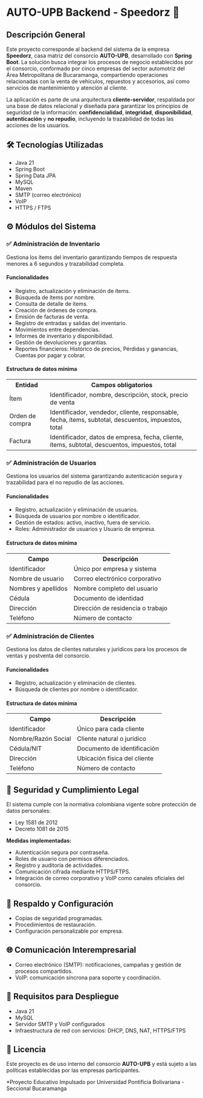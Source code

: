 <h1>AUTO-UPB Backend -  Speedorz 🚗</h1>

<h2>Descripción General</h2>
<p>
  Este proyecto corresponde al backend del sistema de la empresa <strong>Speedorz</strong>, casa matriz del consorcio <strong>AUTO-UPB</strong>, desarrollado con <strong>Spring Boot</strong>. La solución busca integrar los procesos de negocio establecidos por el consorcio, conformado por cinco empresas del sector automotriz del Área Metropolitana de Bucaramanga, compartiendo operaciones relacionadas con la venta de vehículos, repuestos y accesorios, así como servicios de mantenimiento y atención al cliente.
</p>
<p>
  La aplicación es parte de una arquitectura <strong>cliente-servidor</strong>, respaldada por una base de datos relacional y diseñada para garantizar los principios de seguridad de la información: <strong>confidencialidad</strong>, <strong>integridad</strong>, <strong>disponibilidad</strong>, <strong>autenticación</strong> y <strong>no repudio</strong>, incluyendo la trazabilidad de todas las acciones de los usuarios.
</p>

<h2>🛠️ Tecnologías Utilizadas</h2>
<ul>
  <li>Java 21</li>
  <li>Spring Boot</li>
  <li>Spring Data JPA</li>
  <li>MySQL</li>
  <li>Maven</li>
  <li>SMTP (correo electrónico)</li>
  <li>VoIP</li>
  <li>HTTPS / FTPS</li>
</ul>

<h2>⚙️ Módulos del Sistema</h2>

<h3>✅ Administración de Inventario</h3>
<p>Gestiona los ítems del inventario garantizando tiempos de respuesta menores a 6 segundos y trazabilidad completa.</p>

<h4>Funcionalidades</h4>
<ul>
  <li>Registro, actualización y eliminación de ítems.</li>
  <li>Búsqueda de ítems por nombre.</li>
  <li>Consulta de detalle de ítems.</li>
  <li>Creación de órdenes de compra.</li>
  <li>Emisión de facturas de venta.</li>
  <li>Registro de entradas y salidas del inventario.</li>
  <li>Movimientos entre dependencias.</li>
  <li>Informes de inventario y disponibilidad.</li>
  <li>Gestión de devoluciones y garantías.</li>
  <li>Reportes financieros: Histórico de precios, Pérdidas y ganancias, Cuentas por pagar y cobrar.</li>
</ul>

<h4>Estructura de datos mínima</h4>
<table>
  <tr>
    <th>Entidad</th>
    <th>Campos obligatorios</th>
  </tr>
  <tr>
    <td>Ítem</td>
    <td>Identificador, nombre, descripción, stock, precio de venta</td>
  </tr>
  <tr>
    <td>Orden de compra</td>
    <td>Identificador, vendedor, cliente, responsable, fecha, ítems, subtotal, descuentos, impuestos, total</td>
  </tr>
  <tr>
    <td>Factura</td>
    <td>Identificador, datos de empresa, fecha, cliente, ítems, subtotal, descuentos, impuestos, total</td>
  </tr>
</table>

<h3>✅ Administración de Usuarios</h3>
<p>Gestiona los usuarios del sistema garantizando autenticación segura y trazabilidad para el no repudio de las acciones.</p>

<h4>Funcionalidades</h4>
<ul>
  <li>Registro, actualización y eliminación de usuarios.</li>
  <li>Búsqueda de usuarios por nombre o identificador.</li>
  <li>Gestión de estados: activo, inactivo, fuera de servicio.</li>
  <li>Roles: Administrador de usuarios y Usuario de empresa.</li>
</ul>

<h4>Estructura de datos mínima</h4>
<table>
  <tr>
    <th>Campo</th>
    <th>Descripción</th>
  </tr>
  <tr>
    <td>Identificador</td>
    <td>Único por empresa y sistema</td>
  </tr>
  <tr>
    <td>Nombre de usuario</td>
    <td>Correo electrónico corporativo</td>
  </tr>
  <tr>
    <td>Nombres y apellidos</td>
    <td>Nombre completo del usuario</td>
  </tr>
  <tr>
    <td>Cédula</td>
    <td>Documento de identidad</td>
  </tr>
  <tr>
    <td>Dirección</td>
    <td>Dirección de residencia o trabajo</td>
  </tr>
  <tr>
    <td>Teléfono</td>
    <td>Número de contacto</td>
  </tr>
</table>

<h3>✅ Administración de Clientes</h3>
<p>Gestiona los datos de clientes naturales y jurídicos para los procesos de ventas y postventa del consorcio.</p>

<h4>Funcionalidades</h4>
<ul>
  <li>Registro, actualización y eliminación de clientes.</li>
  <li>Búsqueda de clientes por nombre o identificador.</li>
</ul>

<h4>Estructura de datos mínima</h4>
<table>
  <tr>
    <th>Campo</th>
    <th>Descripción</th>
  </tr>
  <tr>
    <td>Identificador</td>
    <td>Único para cada cliente</td>
  </tr>
  <tr>
    <td>Nombre/Razón Social</td>
    <td>Cliente natural o jurídico</td>
  </tr>
  <tr>
    <td>Cédula/NIT</td>
    <td>Documento de identificación</td>
  </tr>
  <tr>
    <td>Dirección</td>
    <td>Ubicación física del cliente</td>
  </tr>
  <tr>
    <td>Teléfono</td>
    <td>Número de contacto</td>
  </tr>
</table>

<h2>🔐 Seguridad y Cumplimiento Legal</h2>
<p>
  El sistema cumple con la normativa colombiana vigente sobre protección de datos personales:
  <ul>
    <li>Ley 1581 de 2012</li>
    <li>Decreto 1081 de 2015</li>
  </ul>
</p>
<p>
  <strong>Medidas implementadas:</strong>
</p>
<ul>
  <li>Autenticación segura por contraseña.</li>
  <li>Roles de usuario con permisos diferenciados.</li>
  <li>Registro y auditoría de actividades.</li>
  <li>Comunicación cifrada mediante HTTPS/FTPS.</li>
  <li>Integración de correo corporativo y VoIP como canales oficiales del consorcio.</li>
</ul>

<h2>💾 Respaldo y Configuración</h2>
<ul>
  <li>Copias de seguridad programadas.</li>
  <li>Procedimientos de restauración.</li>
  <li>Configuración personalizable por empresa.</li>
</ul>

<h2>🌐 Comunicación Interempresarial</h2>
<ul>
  <li>Correo electrónico (SMTP): notificaciones, campañas y gestión de procesos compartidos.</li>
  <li>VoIP: comunicación síncrona para soporte y coordinación.</li>
</ul>

<h2>🚀 Requisitos para Despliegue</h2>
<ul>
  <li>Java 21</li>
  <li>MySQL</li>
  <li>Servidor SMTP y VoIP configurados</li>
  <li>Infraestructura de red con servicios: DHCP, DNS, NAT, HTTPS/FTPS</li>
</ul>

<h2>📄 Licencia</h2>
<p>Este proyecto es de uso interno del consorcio <strong>AUTO-UPB</strong> y está sujeto a las políticas establecidas por las empresas participantes.</p>

<p>*Proyecto Educativo Impulsado por Universidad Pontificia Bolivariana - Seccional Bucaramanga</p>

